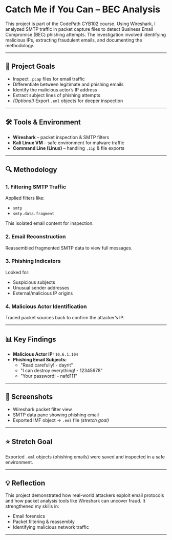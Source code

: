 # Catch Me if You Can – BEC Analysis

This project is part of the CodePath CYB102 course. Using Wireshark, I analyzed SMTP traffic in packet capture files to detect Business Email Compromise (BEC) phishing attempts. The investigation involved identifying malicious IPs, extracting fraudulent emails, and documenting the methodology.

---

## 🎯 Project Goals
- Inspect `.pcap` files for email traffic  
- Differentiate between legitimate and phishing emails  
- Identify the malicious actor’s IP address  
- Extract subject lines of phishing attempts  
- *(Optional)* Export `.eml` objects for deeper inspection  

---

## 🛠 Tools & Environment
- **Wireshark** – packet inspection & SMTP filters  
- **Kali Linux VM** – safe environment for malware traffic  
- **Command Line (Linux)** – handling `.zip` & file exports  

---

## 🔍 Methodology

### 1. Filtering SMTP Traffic
Applied filters like:
- `smtp`
- `smtp.data.fragment`

This isolated email content for inspection.

### 2. Email Reconstruction
Reassembled fragmented SMTP data to view full messages.

### 3. Phishing Indicators
Looked for:
- Suspicious subjects  
- Unusual sender addresses  
- External/malicious IP origins  

### 4. Malicious Actor Identification
Traced packet sources back to confirm the attacker’s IP.

---

## 📊 Key Findings
- **Malicious Actor IP:** `10.6.1.104`  
- **Phishing Email Subjects:**  
  - "Read carefully! - dayrit"  
  - "I can destroy everything! - 12345678"  
  - "Your password! - nafd111"  

---

## 📸 Screenshots
- Wireshark packet filter view  
- SMTP data pane showing phishing email  
- Exported IMF object → `.eml` file *(stretch goal)*  

---

## ⭐ Stretch Goal
Exported `.eml` objects (phishing emails) were saved and inspected in a safe environment.

---

## 💡 Reflection
This project demonstrated how real-world attackers exploit email protocols and how packet analysis tools like Wireshark can uncover fraud. It strengthened my skills in:
- Email forensics  
- Packet filtering & reassembly  
- Identifying malicious network traffic

---
